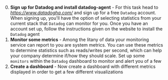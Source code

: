 0. **Sign up for Datadog and install datadog-agent** - For this task head to *https://www.datadoghq.com/* and sign up for a free `Datadog` account. When signing up, you'll have the option of selecting statistics from your current stack that `Datadog` can monitor for you. Once you have an account set up, follow the instructions given on the website to install the `Datadog` agent
1. **Monitor some metrics** - Among the litany of data your monitoring service can report to you are system metrics. You can use these metrics to determine statistics such as reads/writes per second, which can help your company determine if/how they should scale. Set up some `monitors` within the `Datadog` dashboard to monitor and alert you of a few
2. **Create a dashboard** - Now create a dashboard with different metrics displayed in order to get a few different visualizations
